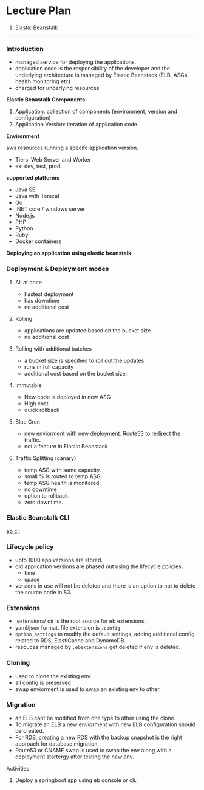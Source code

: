 # Lecture Plan

1. Elastic Beanstalk


---

### Introduction

- managed service for deploying the applications. 
- application code is the responsibility of the developer and the underlying architecture is managed by Elastic Beanstack (ELB, ASGs, health monitoring etc)
- charged for underlying resources

**Elastic Benastalk Components:**

1. Application: collection of components (environment, version and configuration)
2. Application Version: iteration of application code.


**Environment**


aws resources running a specifc application version. 
   - Tiers: Web Server and Worker
   - ex: dev, test, prod.

**supported platforms**

- Java SE
- Java with Tomcat
- Go
- .NET core / windows server
- Node.js
- PHP
- Python
- Ruby
- Docker containers

**Deploying an application using elastic beanstalk**



### Deployment & Deployment modes

1. All at once

   - Fastest deployment
   - has downtime
   - no additional cost

2. Rolling
   - applications are updated based on the bucket size.
   - no additional cost

3. Rolling with additional batches
   -  a bucket size is specified to roll out the updates.
   -  runs in full capacity
   -  additional cost based on the bucket size.
  
4. Immutable

   - New code is deployed in new ASG
   - High cost
   - quick rollback 
5. Blue Gren
   - new enviorment with new deployment. Route53 to redirect the traffic.
   - not a feature in Elastic Beanstack
6. Traffic Splitting (canary)

   - temp ASG with same capacity.
   - small % is routed to temp ASG.
   - temp ASG health is monitored.
   - no downtime
   - option to rollback
   - zero downtime. 

### Elastic Beanstalk CLI

[eb cli](https://docs.aws.amazon.com/elasticbeanstalk/latest/dg/eb-cli3-install.html)


### Lifecycle policy

- upto 1000 app versions are stored.
- old application versions are phased out using the lifecycle policies.
    - time
    - space
- versions in use will not be deleted and there is an option to not to delete the source code in S3.

### Extensions

- .extensions/ dir is the root source for eb extensions.
- yaml/json format. file extension is `.config`
- `option_settings` to modify the default settings, adding additional config related to RDS, ElastiCache and DynamoDB.
- resouces managed by `.ebextensions` get deleted if env is deleted.

### Cloning

- used to clone the existing env.
- all config is preserved
- swap enviorment is used to swap an existing env to other.

### Migration


- an ELB cant be modified from one type to other using the clone.   
- To migrate an ELB a new enviorment with new ELB configuration should be created.
- For RDS, creating a new RDS with the backup snapshot is the right approach for database migration.
- Route53 or CNAME swap is used to swap the env along with a deployment startergy after testing the new env.

Activities:

1. Deploy a springboot app  using eb console or cli.
